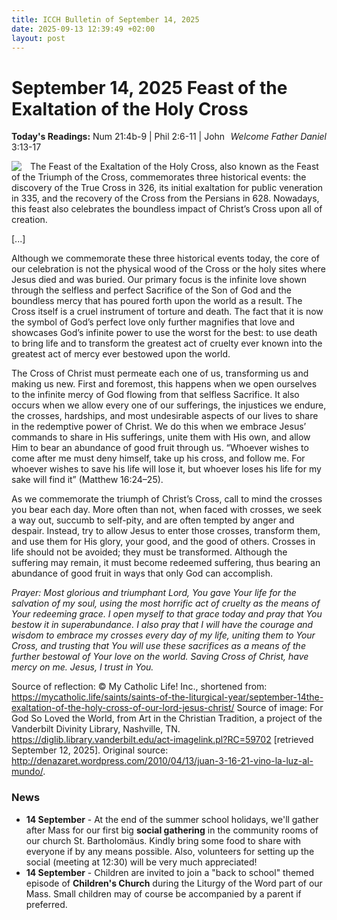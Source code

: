 ```yaml
---
title: ICCH Bulletin of September 14, 2025
date: 2025-09-13 12:39:49 +02:00
layout: post
---
```


# September 14, 2025 Feast of the Exaltation of the Holy Cross 
<span style="float: right"><em>Welcome Father Daniel</em></span>
**Today's Readings:** Num 21:4b-9 | Phil 2:6-11 | John 3:13-17


<img style="float: left; margin-right: 1em;" src="https://diglib.library.vanderbilt.edu/cdri/jpeg/godloved2846vbxq.jpg">

The Feast of the Exaltation of the Holy Cross, also known as the Feast of the Triumph of the Cross, commemorates three historical events: the discovery of the True Cross in 326, its initial exaltation for public veneration in 335, and the recovery of the Cross from the Persians in 628. Nowadays, this feast also celebrates the boundless impact of Christ’s Cross upon all of creation.

[...]

Although we commemorate these three historical events today, the core of our celebration is not the physical wood of the Cross or the holy sites where Jesus died and was buried. Our primary focus is the infinite love shown through the selfless and perfect Sacrifice of the Son of God and the boundless mercy that has poured forth upon the world as a result. The Cross itself is a cruel instrument of torture and death. The fact that it is now the symbol of God’s perfect love only further magnifies that love and showcases God’s infinite power to use the worst for the best: to use death to bring life and to transform the greatest act of cruelty ever known into the greatest act of mercy ever bestowed upon the world.

The Cross of Christ must permeate each one of us, transforming us and making us new. First and foremost, this happens when we open ourselves to the infinite mercy of God flowing from that selfless Sacrifice. It also occurs when we allow every one of our sufferings, the injustices we endure, the crosses, hardships, and most undesirable aspects of our lives to share in the redemptive power of Christ. We do this when we embrace Jesus’ commands to share in His sufferings, unite them with His own, and allow Him to bear an abundance of good fruit through us. “Whoever wishes to come after me must deny himself, take up his cross, and follow me. For whoever wishes to save his life will lose it, but whoever loses his life for my sake will find it” (Matthew 16:24–25).

As we commemorate the triumph of Christ’s Cross, call to mind the crosses you bear each day. More often than not, when faced with crosses, we seek a way out, succumb to self-pity, and are often tempted by anger and despair. Instead, try to allow Jesus to enter those crosses, transform them, and use them for His glory, your good, and the good of others. Crosses in life should not be avoided; they must be transformed. Although the suffering may remain, it must become redeemed suffering, thus bearing an abundance of good fruit in ways that only God can accomplish.

*Prayer: Most glorious and triumphant Lord, You gave Your life for the salvation of my soul, using the most horrific act of cruelty as the means of Your redeeming grace. I open myself to that grace today and pray that You bestow it in superabundance. I also pray that I will have the courage and wisdom to embrace my crosses every day of my life, uniting them to Your Cross, and trusting that You will use these sacrifices as a means of the further bestowal of Your love on the world. Saving Cross of Christ, have mercy on me. Jesus, I trust in You.*

Source of reflection: © My Catholic Life! Inc., shortened from: https://mycatholic.life/saints/saints-of-the-liturgical-year/september-14the-exaltation-of-the-holy-cross-of-our-lord-jesus-christ/
Source of image: For God So Loved the World, from Art in the Christian Tradition, a project of the Vanderbilt Divinity Library, Nashville, TN. https://diglib.library.vanderbilt.edu/act-imagelink.pl?RC=59702 [retrieved September 12, 2025]. Original source: http://denazaret.wordpress.com/2010/04/13/juan-3-16-21-vino-la-luz-al-mundo/.

### News 

* **14 September** - At the end of the summer school holidays, we'll gather after Mass for our first big **social gathering** in the community rooms of our church St. Bartholomäus. Kindly bring some food to share with everyone if by any means possible. Also, volunteers for setting up the social (meeting at 12:30) will be very much appreciated!
* **14 September** - Children are invited to join a "back to school" themed episode of **Children's Church** during the Liturgy of the Word part of our Mass. Small children may of course be accompanied by a parent if preferred.
